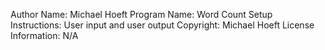 Author Name: Michael Hoeft
Program Name: Word Count
Setup Instructions: User input and user output
Copyright: Michael Hoeft
License Information: N/A
